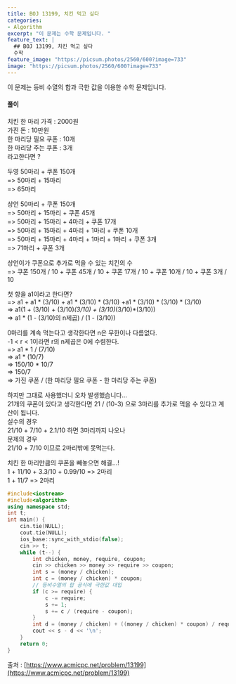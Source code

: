 ```yaml
---
title: BOJ 13199, 치킨 먹고 싶다
categories:
- Algorithm
excerpt: "이 문제는 수학 문제입니다. "
feature_text: |
  ## BOJ 13199, 치킨 먹고 싶다
  수학
feature_image: "https://picsum.photos/2560/600?image=733"
image: "https://picsum.photos/2560/600?image=733"
---
```


이 문제는 등비 수열의 합과 극한 값을 이용한 수학 문제입니다.

<h4>풀이</h4> 

치킨 한 마리 가격 : 2000원  
가진 돈 : 10만원  
한 마리당 필요 쿠폰 : 10개  
한 마리당 주는 쿠폰 : 3개  
라고한다면 ?   

두영 50마리 + 쿠폰 150개  
 => 50마리 + 15마리  
 => 65마리  


상언 50마리 + 쿠폰 150개  
 => 50마리 + 15마리 + 쿠폰 45개  
 => 50마리 + 15마리 + 4마리 + 쿠폰 17개  
 => 50마리 + 15마리 + 4마리 + 1마리 + 쿠폰 10개  
 => 50마리 + 15마리 + 4마리 + 1마리 + 1마리 + 쿠폰 3개  
 => 71마리 + 쿠폰 3개  


상언이가 쿠폰으로 추가로 먹을 수 있는 치킨의 수  
 => 쿠폰 150개 / 10 + 쿠폰 45개 / 10 + 쿠폰 17개 / 10 + 쿠폰 10개 / 10 + 쿠폰 3개 / 10  


 첫 항을 a1이라고 한다면?  
 => a1 + a1 * (3/10) + a1 * (3/10) * (3/10) +a1 * (3/10) * (3/10) * (3/10)  
 => a1(1 + (3/10) + (3/10)*(3/10) + (3/10)*(3/10)*(3/10))  
 => a1 * (1 - (3/10)의 n제곱) / (1 - (3/10))  

 0마리를 계속 먹는다고 생각한다면 n은 무한이나 다름없다.  
-1 < r < 1이라면 r의 n제곱은 0에 수렴한다.  
 => a1 * 1 / (7/10)  
 => a1 * (10/7)  
 => 150/10 * 10/7  
 => 150/7  
 => 가진 쿠폰 / (한 마리당 필요 쿠폰 - 한 마리당 주는 쿠폰)  


하지만 그대로 사용했더니 오차 발생했습니다...  
21개의 쿠폰이 있다고 생각한다면 21 / (10-3) 으로 3마리를 추가로 먹을 수 있다고 계산이 됩니다.  
실수의 경우  
21/10 + 7/10 + 2.1/10 하면 3마리까지 나오나  
문제의 경우  
21/10 + 7/10 이므로 2마리밖에 못먹는다.  


치킨 한 마리만큼의 쿠폰을 빼놓으면 해결...!  
1 + 11/10 + 3.3/10 + 0.99/10 => 2마리  
1 + 11/7 => 2마리  


```c++
#include<iostream>
#include<algorithm>
using namespace std;
int t;
int main() {
	cin.tie(NULL);
	cout.tie(NULL);
	ios_base::sync_with_stdio(false);
	cin >> t;
	while (t--) {
		int chicken, money, require, coupon;
		cin >> chicken >> money >> require >> coupon;
		int s = (money / chicken);
		int c = (money / chicken) * coupon;
		// 등비수열의 합 공식에 극한값 대입
		if (c >= require) {
			c -= require;
			s += 1;
			s += c / (require - coupon);
		}
		int d = (money / chicken) + ((money / chicken) * coupon) / require;
		cout << s - d << '\n';
	}
	return 0;
}
```

출처 : [https://www.acmicpc.net/problem/13199](https://www.acmicpc.net/problem/13199) 
